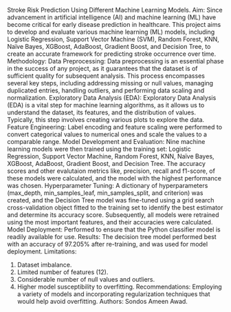 Stroke Risk Prediction Using Different Machine Learning Models.
Aim:
Since advancement in artificial intelligence (AI) and machine learning (ML) have become critical for early disease prediction in healthcare. This project aims to develop and evaluate various machine learning (ML) models, including Logistic Regression, Support Vector Machine (SVM), Random Forest, KNN, Naïve Bayes, XGBoost, AdaBoost, Gradient Boost, and Decision Tree, to create an accurate framework for predicting stroke occurrence over time.
Methodology:
Data Preprocessing:
Data preprocessing is an essential phase in the success of any project, as it guarantees that the dataset is of sufficient quality for subsequent analysis. This process encompasses several key steps, including addressing missing or null values, managing duplicated entries, handling outliers, and performing data scaling and normalization.
Exploratory Data Analysis (EDA):
Exploratory Data Analysis (EDA) is a vital step for machine learning algorithms, as it allows us to understand the dataset, its features, and the distribution of values. Typically, this step involves creating various plots to explore the data.
Feature Engineering:
Label encoding and feature scaling were performed to convert categorical values to numerical ones and scale the values to a comparable range.
Model Development and Evaluation:
Nine machine learning models were then trained using the training set: Logistic Regression, Support Vector Machine, Random Forest, KNN, Naïve Bayes, XGBoost, AdaBoost, Gradient Boost, and Decision Tree. The accuracy scores and other evalutaion metrics like, precision, recall and f1-score, of these models were calculated, and the model with the highest performance was chosen.
Hyperparameter Tuning:
A dictionary of hyperparameters (max_depth, min_samples_leaf, min_samples_split, and criterion) was created, and the Decision Tree model was fine-tuned using a grid search cross-validation object fitted to the training set to identify the best estimator and determine its accuracy score. Subsequently, all models were retrained using the most important features, and their accuracies were calculated.
Model Deployment:
Performed to ensure that the Python classifier model is readily available for use.
Results:
The decision tree model performed best with an accuracy of 97.205% after re-training, and was used for model deployment.
Limitations:
1. Dataset imbalance.
2. Limited number of features (12). 
3. Considerable number of null values and outliers.
4. Higher model susceptibility to overfitting.
Recommendations:
Employing a variety of models and incorporating regularization techniques that would help avoid overfitting.
Authors:
Sondos Ameen Awad.



